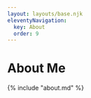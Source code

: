 ```yaml
---
layout: layouts/base.njk
eleventyNavigation:
  key: About
  order: 9
---
```

# About Me

{% include "about.md" %}
